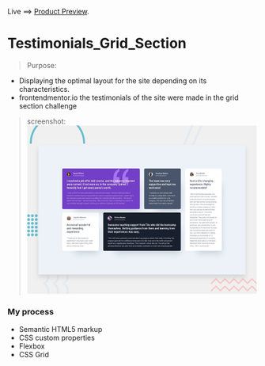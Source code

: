 Live ==> [Product Preview](https://peaceful-frangollo-6ff4e4.netlify.app/).

# Testimonials_Grid_Section

> Purpose:
* Displaying the optimal layout for the site depending on its characteristics.
* frontendmentor.io the testimonials of the site were made in the grid section challenge

> screenshot:
 ![screenshot](/images/desktop-preview.jpg "Desktop Design")

### My process
- Semantic HTML5 markup
- CSS custom properties
- Flexbox
- CSS Grid